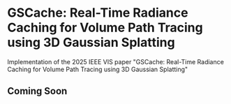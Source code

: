 # GSCache: Real-Time Radiance Caching for Volume Path Tracing using 3D Gaussian Splatting
Implementation of the 2025 IEEE VIS paper "GSCache: Real-Time Radiance Caching for Volume Path Tracing using 3D Gaussian Splatting"

## Coming Soon
